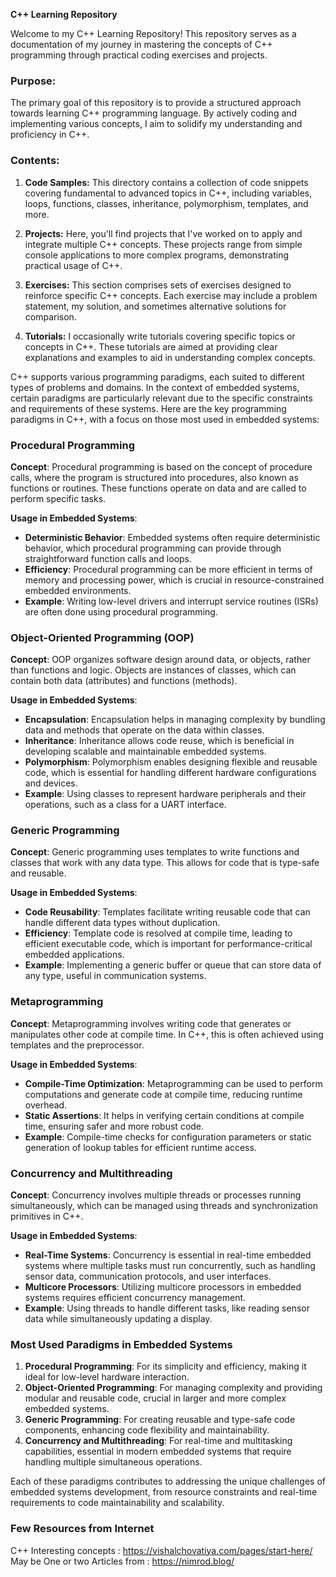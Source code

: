 **C++ Learning Repository**

Welcome to my C++ Learning Repository! This repository serves as a documentation of my journey in mastering the concepts of C++ programming through practical coding exercises and projects.

### Purpose:
The primary goal of this repository is to provide a structured approach towards learning C++ programming language. By actively coding and implementing various concepts, I aim to solidify my understanding and proficiency in C++.

### Contents:
1. **Code Samples:** This directory contains a collection of code snippets covering fundamental to advanced topics in C++, including variables, loops, functions, classes, inheritance, polymorphism, templates, and more.

2. **Projects:** Here, you'll find projects that I've worked on to apply and integrate multiple C++ concepts. These projects range from simple console applications to more complex programs, demonstrating practical usage of C++.

3. **Exercises:** This section comprises sets of exercises designed to reinforce specific C++ concepts. Each exercise may include a problem statement, my solution, and sometimes alternative solutions for comparison.

4. **Tutorials:** I occasionally write tutorials covering specific topics or concepts in C++. These tutorials are aimed at providing clear explanations and examples to aid in understanding complex concepts.



C++ supports various programming paradigms, each suited to different types of problems and domains. In the context of embedded systems, certain paradigms are particularly relevant due to the specific constraints and requirements of these systems. Here are the key programming paradigms in C++, with a focus on those most used in embedded systems:

### Procedural Programming
**Concept**: Procedural programming is based on the concept of procedure calls, where the program is structured into procedures, also known as functions or routines. These functions operate on data and are called to perform specific tasks.

**Usage in Embedded Systems**: 
- **Deterministic Behavior**: Embedded systems often require deterministic behavior, which procedural programming can provide through straightforward function calls and loops.
- **Efficiency**: Procedural programming can be more efficient in terms of memory and processing power, which is crucial in resource-constrained embedded environments.
- **Example**: Writing low-level drivers and interrupt service routines (ISRs) are often done using procedural programming.

### Object-Oriented Programming (OOP)
**Concept**: OOP organizes software design around data, or objects, rather than functions and logic. Objects are instances of classes, which can contain both data (attributes) and functions (methods).

**Usage in Embedded Systems**:
- **Encapsulation**: Encapsulation helps in managing complexity by bundling data and methods that operate on the data within classes.
- **Inheritance**: Inheritance allows code reuse, which is beneficial in developing scalable and maintainable embedded systems.
- **Polymorphism**: Polymorphism enables designing flexible and reusable code, which is essential for handling different hardware configurations and devices.
- **Example**: Using classes to represent hardware peripherals and their operations, such as a class for a UART interface.

### Generic Programming
**Concept**: Generic programming uses templates to write functions and classes that work with any data type. This allows for code that is type-safe and reusable.

**Usage in Embedded Systems**:
- **Code Reusability**: Templates facilitate writing reusable code that can handle different data types without duplication.
- **Efficiency**: Template code is resolved at compile time, leading to efficient executable code, which is important for performance-critical embedded applications.
- **Example**: Implementing a generic buffer or queue that can store data of any type, useful in communication systems.

### Metaprogramming
**Concept**: Metaprogramming involves writing code that generates or manipulates other code at compile time. In C++, this is often achieved using templates and the preprocessor.

**Usage in Embedded Systems**:
- **Compile-Time Optimization**: Metaprogramming can be used to perform computations and generate code at compile time, reducing runtime overhead.
- **Static Assertions**: It helps in verifying certain conditions at compile time, ensuring safer and more robust code.
- **Example**: Compile-time checks for configuration parameters or static generation of lookup tables for efficient runtime access.

### Concurrency and Multithreading
**Concept**: Concurrency involves multiple threads or processes running simultaneously, which can be managed using threads and synchronization primitives in C++.

**Usage in Embedded Systems**:
- **Real-Time Systems**: Concurrency is essential in real-time embedded systems where multiple tasks must run concurrently, such as handling sensor data, communication protocols, and user interfaces.
- **Multicore Processors**: Utilizing multicore processors in embedded systems requires efficient concurrency management.
- **Example**: Using threads to handle different tasks, like reading sensor data while simultaneously updating a display.

### Most Used Paradigms in Embedded Systems

1. **Procedural Programming**: For its simplicity and efficiency, making it ideal for low-level hardware interaction.
2. **Object-Oriented Programming**: For managing complexity and providing modular and reusable code, crucial in larger and more complex embedded systems.
3. **Generic Programming**: For creating reusable and type-safe code components, enhancing code flexibility and maintainability.
4. **Concurrency and Multithreading**: For real-time and multitasking capabilities, essential in modern embedded systems that require handling multiple simultaneous operations.

Each of these paradigms contributes to addressing the unique challenges of embedded systems development, from resource constraints and real-time requirements to code maintainability and scalability.

### Few Resources from Internet
C++ Interesting concepts : https://vishalchovatiya.com/pages/start-here/
May be One or two Articles from : https://nimrod.blog/

